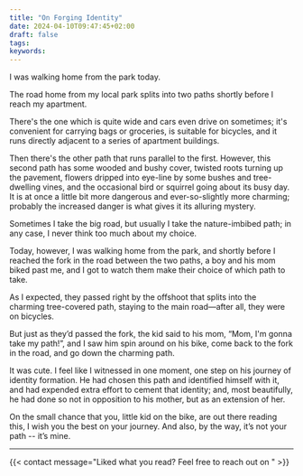 ```yaml
---
title: "On Forging Identity"
date: 2024-04-10T09:47:45+02:00
draft: false
tags:
keywords:
---
```


I was walking home from the park today.

The road home from my local park splits into two paths shortly before I reach my apartment.

There's the one which is quite wide and cars even drive on sometimes; it's convenient for carrying bags or groceries, is suitable for bicycles, and it runs directly adjacent to a series of apartment buildings.

Then there's the other path that runs parallel to the first. However, this second path has some wooded and bushy cover, twisted roots turning up the pavement, flowers dripped into eye-line by some bushes and tree-dwelling vines, and the occasional bird or squirrel going about its busy day. It is at once a little bit more dangerous and ever-so-slightly more charming; probably the increased danger is what gives it its alluring mystery.

Sometimes I take the big road, but usually I take the nature-imbibed path; in any case, I never think too much about my choice.

Today, however, I was walking home from the park, and shortly before I reached the fork in the road between the two paths, a boy and his mom biked past me, and I got to watch them make their choice of which path to take.

As I expected, they passed right by the offshoot that splits into the charming tree-covered path, staying to the main road—after all, they were on bicycles.

But just as they’d passed the fork, the kid said to his mom, “Mom, I'm gonna take my path!”, and I saw him spin around on his bike, come back to the fork in the road, and go down the charming path.

It was cute. I feel like I witnessed in one moment, one step on his journey of identity formation. He had chosen this path and identified himself with it, and had expended extra effort to cement that identity; and, most beautifully, he had done so not in opposition to his mother, but as an extension of her.

On the small chance that you, little kid on the bike, are out there reading this, I wish you the best on your journey. And also, by the way, it’s not your path -- it’s mine.

---

{{< contact message="Liked what you read? Feel free to reach out on " >}}